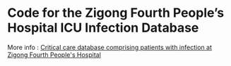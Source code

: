 # Code for the Zigong Fourth People’s Hospital ICU Infection Database

More info : [Critical care database comprising patients with infection at Zigong Fourth People's Hospital](https://physionet.org/content/icu-infection-zigong-fourth/1.0/)